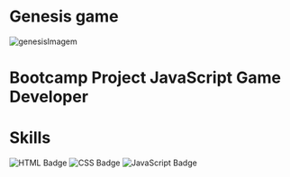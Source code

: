 
# Genesis game

![genesisImagem](https://user-images.githubusercontent.com/65916297/120928752-5f4d8800-c6bc-11eb-8ab0-b43d018f5a43.PNG)

# Bootcamp Project JavaScript Game Developer

# Skills
![HTML Badge](https://img.shields.io/badge/HTML5-E34F26?style=for-the-badge&logo=html5&logoColor=white)
![CSS Badge](https://img.shields.io/badge/CSS3-1572B6?style=for-the-badge&logo=css3&logoColor=white)
![JavaScript Badge](https://img.shields.io/badge/JavaScript-F7DF1E?style=for-the-badge&logo=javascript&logoColor=black)

